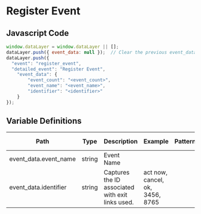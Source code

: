 # Register Event

### 

## Javascript Code
```js
window.dataLayer = window.dataLayer || [];
dataLayer.push({ event_data: null });  // Clear the previous event_data object.
dataLayer.push({
  "event": "register_event",
  "detailed_event": "Register Event",
    "event_data": {
        "event_count": "<event_count>",
        "event_name": "<event_name>",
        "identifier": "<identifier>"
    }
});
```

## Variable Definitions

|Path|Type|Description|Example|Pattern|Min Length|Max Length|Minimum|Maximum|Multiple Of|
| --- | --- | --- | --- | --- | --- | --- | --- | --- | --- |
|event_data.event_name|string|Event Name||||||||
|event_data.identifier|string|Captures the ID associated with exit links used. |act now, cancel, ok, 3456, 8765|||||||




